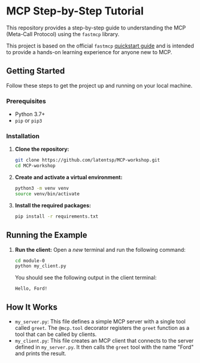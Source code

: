 # MCP Step-by-Step Tutorial

This repository provides a step-by-step guide to understanding the MCP (Meta-Call Protocol) using the `fastmcp` library.

This project is based on the official `fastmcp` [quickstart guide](https://gofastmcp.com/getting-started/quickstart) and is intended to provide a hands-on learning experience for anyone new to MCP.

## Getting Started

Follow these steps to get the project up and running on your local machine.

### Prerequisites

* Python 3.7+
* `pip` or `pip3`

### Installation

1.  **Clone the repository:**
    ```bash
    git clone https://github.com/latentsp/MCP-workshop.git
    cd MCP-workshop
    ```

2.  **Create and activate a virtual environment:**
    ```bash
    python3 -m venv venv
    source venv/bin/activate
    ```

3.  **Install the required packages:**
    ```bash
    pip install -r requirements.txt
    ```

## Running the Example

1.  **Run the client:**
    Open a *new* terminal and run the following command:
    ```bash
    cd module-0
    python my_client.py
    ```
    You should see the following output in the client terminal:
    ```
    Hello, Ford!
    ```

## How It Works

*   `my_server.py`: This file defines a simple MCP server with a single tool called `greet`. The `@mcp.tool` decorator registers the `greet` function as a tool that can be called by clients.
*   `my_client.py`: This file creates an MCP client that connects to the server defined in `my_server.py`. It then calls the `greet` tool with the name "Ford" and prints the result.